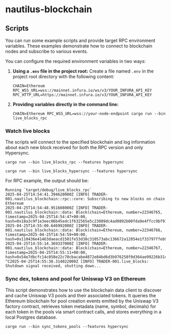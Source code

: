 # nautilus-blockchain

## Scripts
You can run some example scripts and provide target RPC environment variables. These examples demonstrate how to connect to blockchain nodes and subscribe to various events.

You can configure the required environment variables in two ways:

1. **Using a `.env` file in the project root:**
   Create a file named `.env` in the project root directory with the following content:

   ```
   CHAIN=Ethereum
   RPC_WSS_URL=wss://mainnet.infura.io/ws/v3/YOUR_INFURA_API_KEY
   RPC_HTTP_URL=https://mainnet.infura.io/v3/YOUR_INFURA_API_KEY
   ```

2. **Providing variables directly in the command line:**

   ```
   CHAIN=Ethereum RPC_WSS_URL=wss://your-node-endpoint cargo run --bin live_blocks_rpc
   ```

### Watch live blocks

The scripts will connect to the specified blockchain and log information about each new block received for both the RPC version and only Hypersync.

```
cargo run --bin live_blocks_rpc --features hypersync
```

```
cargo run --bin live_blocks_hypersync --features hypersync
```

For RPC example, the output should be:

```
Running `target/debug/live_blocks_rpc`
2025-04-25T14:54:41.394620000Z [INFO] TRADER-001.nautilus_blockchain::rpc::core: Subscribing to new blocks on chain Ethereum
2025-04-25T14:54:48.951608000Z [INFO] TRADER-001.nautilus_blockchain::data: Block(chain=Ethereum, number=22346765, timestamp=2025-04-25T14:54:47+00:00, hash=0x18a3c9f1e3eec06b45edc1f632565e5c23089dc4ad0892b00fda9e4ffcc9bf91)
2025-04-25T14:55:00.646992000Z [INFO] TRADER-001.nautilus_blockchain::data: Block(chain=Ethereum, number=22346766, timestamp=2025-04-25T14:54:59+00:00, hash=0x110436e41463daeacd1501fe53d38c310573abc136672a12054e1f33797ffeb9)
2025-04-25T14:55:14.369337000Z [INFO] TRADER-001.nautilus_blockchain::data: Block(chain=Ethereum, number=22346767, timestamp=2025-04-25T14:55:11+00:00, hash=0x54e7dbcfc14c058e22c70cbacabe4872e84bd6d3b976258f0d364ae99226b314)
^C2025-04-25T14:55:38.314022000Z [INFO] TRADER-001.live_blocks: Shutdown signal received, shutting down...

```

### Sync dex, tokens and pool for Uniswap V3 on Ethereum
This script demonstrates how to use the blockchain data client to discover and cache Uniswap V3 pools and their associated tokens. It queries the Ethereum blockchain for pool creation events emitted by the Uniswap V3 factory contract, retrieves token metadata (name, symbol, decimals) for each token in the pools via smart contract calls, and stores everything in a local Postgres database.

```
cargo run --bin sync_tokens_pools --features hypersync
```
